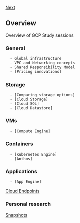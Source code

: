 [Next](https://github.com/paulowe/gcp/blob/main/pricing.md)
## Overview                                                                                                                                          
Overview of GCP Study sessions
### General
      - Global infrastructure
      - VPC and Networking concepts
      - Shared Responsibility Model
      - [Pricing innovations]
### Storage
      - [Comparing storage options] 
      - [Cloud Storage]
      - [Cloud SQL]
      - [Cloud Datastore]
### VMs
      - [Compute Engine]
### Containers
      - [Kubernetes Engine]
      - [Anthos]  
### Applications
      - [App Engine]
   [Cloud Endpoints](https://github.com/paulowe/gcp/blob/main/cloud-endpoints.md)
### Personal research
[Snapshots](https://github.com/paulowe/gcp/blob/main/snapshots.md)
